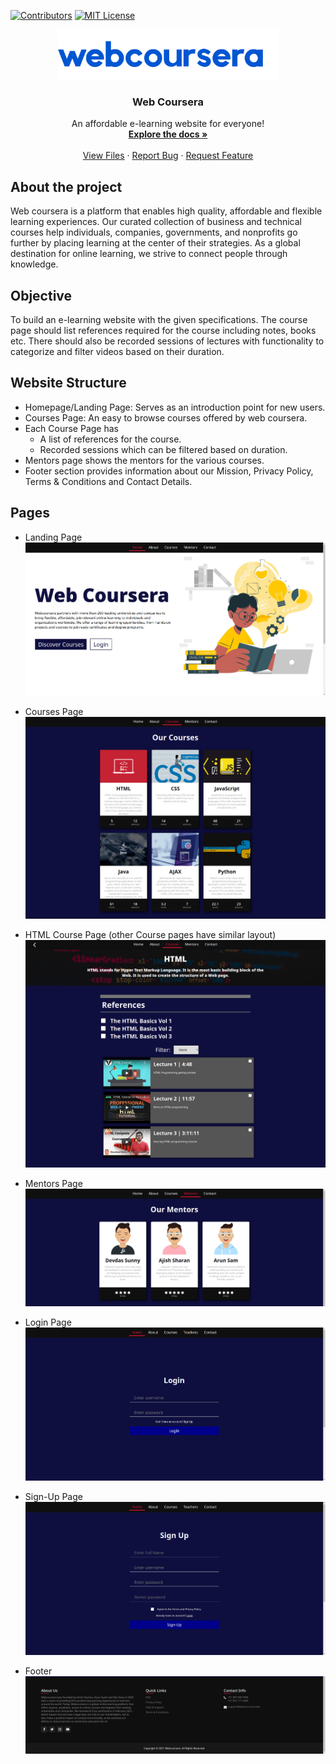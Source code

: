 [![Contributors][contributors-shield]][contributors-url]
[![MIT License][license-shield]][license-url]

<!-- PROJECT LOGO -->

<p align="center">
  <a href="https://github.com/Hu4k3n/WebP-Project">
    <img src="images/logo.png" alt="Logo" height="80">
  </a>

  <h3 align="center">Web Coursera</h3>

  <p align="center">
    An affordable e-learning website for everyone!
    <br />
    <a href="https://github.com/Hu4k3n/WebP-Project"><strong>Explore the docs »</strong></a>
    <br />
    <br />
    <a href="https://github.com/Hu4k3n/WebP-Project">View Files</a>
    ·
    <a href="https://github.com/Hu4k3n/WebP-Project/issues">Report Bug</a>
    ·
    <a href="https://github.com/Hu4k3n/WebP-Project/issues">Request Feature</a>
  </p>
</p>

## About the project

Web coursera is a platform that enables high quality, affordable and flexible learning experiences. Our curated collection of business and technical courses help individuals, companies, governments, and nonprofits go further by placing learning at the center of their strategies. As a global destination for online learning, we strive to connect people through knowledge.

## Objective

To build an e-learning website with the given specifications. The course page should list references required for the course including notes, books etc. There should also be recorded sessions of lectures with functionality to categorize and filter videos based on their duration.

## Website Structure

-   Homepage/Landing Page: Serves as an introduction point for new users.
-   Courses Page: An easy to browse courses offered by web coursera.
-   Each Course Page has
    -   A list of references for the course.
    -   Recorded sessions which can be filtered based on duration.
-   Mentors page shows the mentors for the various courses.
-   Footer section provides information about our Mission, Privacy Policy, Terms & Conditions and Contact Details.

## Pages

-   Landing Page
    ![](resources/landing-page-ss.png)

-   Courses Page
    ![](resources/courses-page-ss.png)

-   HTML Course Page (other Course pages have similar layout)
    ![](resources/html-course-ss.png)

-   Mentors Page
    ![](resources/mentors-ss.png)

-   Login Page
    ![](resources/login-page-ss.png)

-   Sign-Up Page
    ![](resources/signup-page-ss.png)

-   Footer
    ![](resources/footer-ss.png)

<!-- MARKDOWN LINKS & IMAGES -->
[contributors-shield]: https://img.shields.io/badge/Conitrbutors-3-brightgreen
[contributors-url]: https://github.com/Hu4k3n/WebP-Project/graphs/contributors
[issues-shield]: https://img.shields.io/github/issues/othneildrew/Best-README-Template.svg?style=for-the-badge
[issues-url]: https://github.com/Hu4k3n/WebP-Project/issues
[license-shield]: https://img.shields.io/badge/license-MIT-orange
[license-url]: https://github.com/Hu4k3n/WebP-Project/blob/master/LICENSE.txt
[product-screenshot]: resources/landing-page-ss.png
